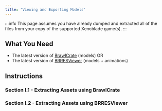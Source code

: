 ```yaml
---
title: "Viewing and Exporting Models"
---
```


:::info
This page assumes you have already dumped and extracted all of the files from your copy of the supported Xenoblade game(s).
:::

## What You Need

- The latest version of [BrawlCrate](https://github.com/soopercool101/BrawlCrate/releases/) (models)
OR
- The latest version of [BRRESViewer](https://gamebanana.com/tools/download/6293) (models + animations)

## Instructions

### Section I.1 - Extracting Assets using BrawlCrate
### Section I.2 - Extracting Assets using BRRESViewer

<!-- 
Brresviewer takes brres, kyp, and mca. A model must be loaded to preview animations.
File/Export All Files lets you extract the model, textures, and animations.(PSK and PSA are preferred)
DN UnPSA Toolkit is also strongly recommended, as it lets you combine the PSA files which contain only one animation into a PSA that holds multiple animations. Extremely helpful when porting animations to other 3d engines.
DN UnPSA Toolkit[https://www.fileplanet.com/archive/p-64806/Unreal-Tournament-DN-UnPSA-Toolkit-v0-38b]

Translating to modern files
If you have access to 3ds Max, it is recommended to use it when processing psk and psa files. If not, Blender also works.
Blender Plugin[https://github.com/Befzz/blender3d_import_psk_psa]
3ds Max Plugin[https://www.gildor.org/projects/unactorx]
For 3ds Max, its as simple as launching the script, importing the respective PSK and PSA, and loading the animations.
Then Batch Export, tick multi-take FBX box, and export animations. Youd also might need to fix the model normals.
For Blender, its less streamlined, but still works. Simple import/export options for PSK and PSA. Not much to say.

Extracting map models from Xenoblade 1(Wii)
Use brresviewer to open the MAP file, then you can export as psk/obj(doesn't matter since no animations).
Then import into 3ds Max/Blender & export if using psk. Don't expect the maps to contain a lot, majority of objects are stored elsewhere/inaccesable. -->
